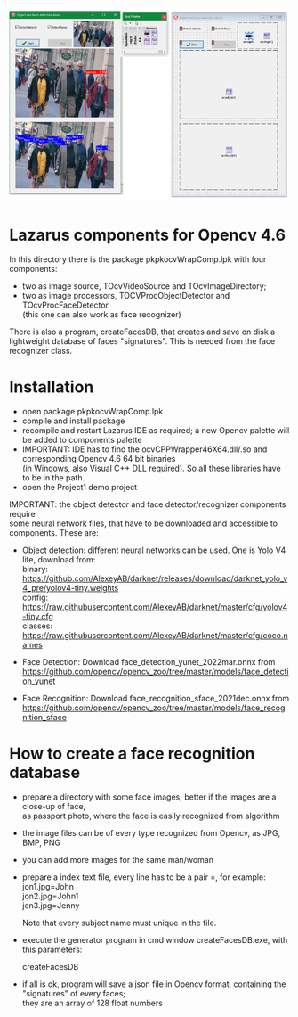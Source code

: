 ![OCV46COMPONENTS](ocv46-lazcomponents.png)


# Lazarus components for Opencv 4.6

In this directory there is the package pkpkocvWrapComp.lpk with four components:  
  *  two as image source, TOcvVideoSource and TOcvImageDirectory;   
  *  two as image processors, TOCVProcObjectDetector and TOcvProcFaceDetector   
     (this one can also work as face recognizer)  


There is also a program, createFacesDB, that creates and save on disk a lightweight
    database of faces "signatures". This is needed from the face recognizer class.  

# Installation

 * open package  pkpkocvWrapComp.lpk  
 * compile and install package 
 * recompile and restart Lazarus IDE as required; a new Opencv palette will be added to components palette  
 * IMPORTANT: IDE has to find the ocvCPPWrapper46X64.dll/.so and corresponding Opencv 4.6 64 bit binaries  
   (in Windows, also Visual C++ DLL required). So all these libraries have to be in the path.  
 * open the Project1 demo project  

 IMPORTANT: the object detector and face detector/recognizer components require  
 some neural network files, that have to be downloaded and accessible to components. These are:  

 *  Object detection: different neural networks can be used. One is Yolo V4 lite, download from:  
    binary:  
      https://github.com/AlexeyAB/darknet/releases/download/darknet_yolo_v4_pre/yolov4-tiny.weights  
    config:  
      https://raw.githubusercontent.com/AlexeyAB/darknet/master/cfg/yolov4-tiny.cfg  
    classes:  
      https://raw.githubusercontent.com/AlexeyAB/darknet/master/cfg/coco.names  
  
 *  Face Detection: Download face_detection_yunet_2022mar.onnx from  
    https://github.com/opencv/opencv_zoo/tree/master/models/face_detection_yunet  
  
 *  Face Recognition: Download face_recognition_sface_2021dec.onnx from  
    https://github.com/opencv/opencv_zoo/tree/master/models/face_recognition_sface  
  
# How to create a face recognition database

 * prepare a directory with some face images; better if the images are a close-up of face,  
   as passport photo, where the face is easily recognized from algorithm  

 * the image files can be of every type recognized from Opencv, as JPG, BMP, PNG

 * you can add more images for the same man/woman  

 * prepare a index text file, every line has to be a pair <file name>=<subject name>, for example:   
   jon1.jpg=John  
   jon2.jpg=John1  
   jen3.jpg=Jenny  

   Note that every subject name must unique in the file.  

 * execute the generator program in cmd window createFacesDB.exe, with this parameters:  

   createFacesDB <models directory> <faces images directory> <faces names list file> <saved faces db name>  

 * if all is ok, program will save a json file in Opencv format, containing the "signatures" of every faces;   
   they are an array of 128 float numbers
  

